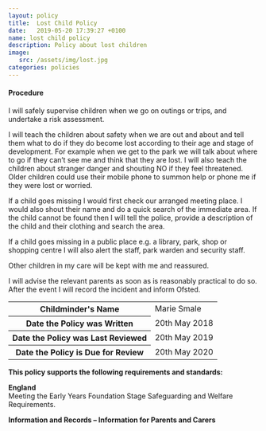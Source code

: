 ```yaml
---
layout: policy
title:  Lost Child Policy
date:   2019-05-20 17:39:27 +0100
name: lost child policy
description: Policy about lost children
image:
   src: /assets/img/lost.jpg
categories: policies
---
```


#### Procedure
I will safely supervise children when we go on outings or trips, and undertake a risk assessment.

I will teach the children about safety when we are out and about and tell them what to do if they do become lost according to their age and stage of development. For example when we get to the park we will talk about where to go if they can’t see me and think that they are lost. I will also teach the children about stranger danger and shouting NO if they feel threatened. Older children could use their mobile phone to summon help or phone me if they were lost or worried.

If a child goes missing I would first check our arranged meeting place. I would also shout their name and do a quick search of the immediate area. If the child cannot be found then I will tell the police, provide a description of the child and their clothing and search the area.

If a child goes missing in a public place e.g. a library, park, shop or shopping centre I will also alert the staff, park warden and security staff.

Other children in my care will be kept with me and reassured.

I will advise the relevant parents as soon as is reasonably practical to do so. After the event I will record the 
incident and inform Ofsted.

<table class="table table-bordered mt-5 mb-5">
  <tbody>
    <tr>
      <th scope="row">Childminder's Name </th>
      <td>Marie Smale</td>
    </tr>
    <tr>
      <th scope="row">Date the Policy was Written</th>
      <td>20th May 2018</td>
    </tr>
    <tr>
      <th scope="row">Date the Policy was Last Reviewed</th>
      <td>20th May 2019</td>
    </tr>
    <tr>
      <th scope="row">Date the Policy is Due for Review</th>
      <td>20th May 2020</td>
    </tr>
  </tbody>
</table>

**This policy supports the following requirements and standards:**

**England**  
   Meeting the Early Years Foundation Stage Safeguarding and Welfare Requirements.  

**Information and Records – Information for Parents and Carers**  
